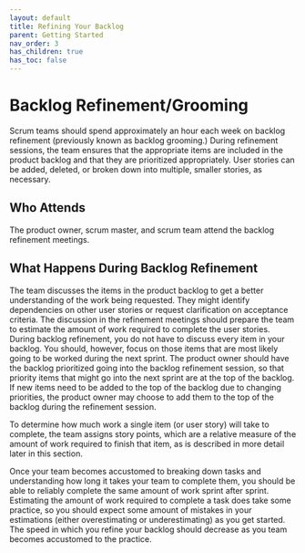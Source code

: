 ```yaml
---
layout: default
title: Refining Your Backlog
parent: Getting Started
nav_order: 3
has_children: true
has_toc: false
---
```


# Backlog Refinement/Grooming

Scrum teams should spend approximately an hour each week on backlog refinement (previously known as backlog grooming.) During refinement sessions, the 
team ensures that the appropriate items are included in the product backlog and that they are prioritized appropriately. User stories can be added, deleted, 
or broken down into multiple, smaller stories, as necessary. 

## Who Attends
The product owner, scrum master, and scrum team attend the backlog refinement meetings.

## What Happens During Backlog Refinement
The team discusses the items in the product backlog to get a better understanding of the work being requested. They might identify dependencies on 
other user stories or request clarification on acceptance criteria. The discussion in the refinement meetings should prepare the team to estimate the 
amount of work required to complete the user stories. During backlog refinement, you do not have to discuss every item in your backlog. You should, 
however, focus on those items that are most likely going to be worked during the next sprint. The product owner should have the backlog prioritized 
going into the backlog refinement session, so that priority items that might go into the next sprint are at the top of the backlog. If new items need 
to be added to the top of the backlog due to changing priorities, the product owner may choose to add them to the top of the backlog during the refinement 
session.

To determine how much work a single item (or user story) will take to complete, the team assigns story points, which are a relative measure of the amount 
of work required to finish that item, as is described in more detail later in this section.

Once your team becomes accustomed to breaking down tasks and understanding how long it takes your team to complete them, you should be able to reliably 
complete the same amount of work sprint after sprint. Estimating the amount of work required to complete a task does take some practice, so you should 
expect some amount of mistakes in your estimations (either overestimating or underestimating) as you get started. The speed in which you refine your backlog 
should decrease as you team becomes accustomed to the practice.

